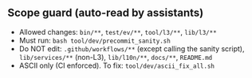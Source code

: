 ## Scope guard (auto-read by assistants)
- Allowed changes: `bin/**`, `test/ev/**`, `tool/l3/**`, `lib/l3/**`
- Must run: `bash tool/dev/precommit_sanity.sh`
- Do NOT edit: `.github/workflows/**` (except calling the sanity script), `lib/services/**` (non-L3), `lib/l10n/**`, `docs/**`, `README.md`
- ASCII only (CI enforced). To fix: `tool/dev/ascii_fix_all.sh`
